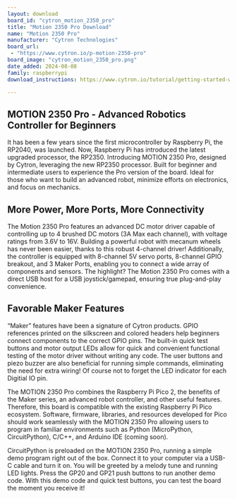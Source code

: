 ```yaml
---
layout: download
board_id: "cytron_motion_2350_pro"
title: "Motion 2350 Pro Download"
name: "Motion 2350 Pro"
manufacturer: "Cytron Technologies"
board_url:
 - "https://www.cytron.io/p-motion-2350-pro"
board_image: "cytron_motion_2350_pro.png"
date_added: 2024-08-08
family: raspberrypi
download_instructions: https://www.cytron.io/tutorial/getting-started-with-motion-2350-pro-cp

---
```


## MOTION 2350 Pro - Advanced Robotics Controller for Beginners
It has been a few years since the first microcontroller by Raspberry Pi, the RP2040, was launched. Now, Raspberry Pi has introduced the latest upgraded processor, the RP2350. Introducing MOTION 2350 Pro, designed by Cytron, leveraging the new RP2350 processor. Built for beginner and intermediate users to experience the Pro version of the board. Ideal for those who want to build an advanced robot, minimize efforts on electronics, and focus on mechanics.

## More Power, More Ports, More Connectivity
The Motion 2350 Pro features an advanced DC motor driver capable of controlling up to 4 brushed DC motors (3A Max each channel), with voltage ratings from 3.6V to 16V. Building a powerful robot with mecanum wheels has never been easier, thanks to this robust 4-channel driver! Additionally, the controller is equipped with 8-channel 5V servo ports, 8-channel GPIO breakout, and 3 Maker Ports, enabling you to connect a wide array of components and sensors. The highlight? The Motion 2350 Pro comes with a direct USB host for a USB joystick/gamepad, ensuring true plug-and-play convenience.

## Favorable Maker Features
“Maker” features have been a signature of Cytron products. GPIO references printed on the silkscreen and colored headers help beginners connect components to the correct GPIO pins. The built-in quick test buttons and motor output LEDs allow for quick and convenient functional testing of the motor driver without writing any code. The user buttons and piezo buzzer are also beneficial for running simple commands, eliminating the need for extra wiring! Of course not to forget the LED indicator for each Digitial IO pin.

The MOTION 2350 Pro combines the Raspberry Pi Pico 2, the benefits of the Maker series, an advanced robot controller, and other useful features. Therefore, this board is compatible with the existing Raspberry Pi Pico ecosystem. Software, firmware, libraries, and resources developed for Pico should work seamlessly with the MOTION 2350 Pro allowing users to program in familiar environments such as Python (MicroPython, CircuitPython), C/C++, and Arduino IDE (coming soon).

CircuitPython is preloaded on the MOTION 2350 Pro, running a simple demo program right out of the box. Connect it to your computer via a USB-C cable and turn it on. You will be greeted by a melody tune and running LED lights. Press the GP20 and GP21 push buttons to run another demo code. With this demo code and quick test buttons, you can test the board the moment you receive it!
